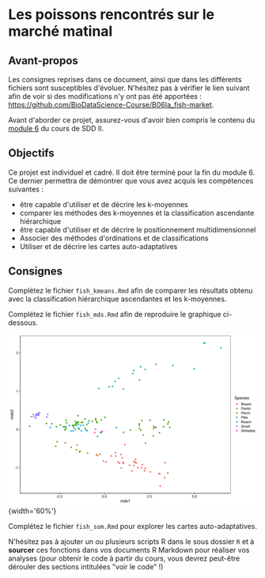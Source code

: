 # Les poissons rencontrés sur le marché matinal

## Avant-propos

Les consignes reprises dans ce document, ainsi que dans les différents fichiers sont susceptibles d'évoluer. N'hésitez pas à vérifier le lien suivant afin de voir si des modifications n'y ont pas été apportées : <https://github.com/BioDataScience-Course/B06Ia_fish-market>.

Avant d'aborder ce projet, assurez-vous d'avoir bien compris le contenu du [module 6](https://wp.sciviews.org/sdd-umons2/?iframe=wp.sciviews.org/sdd-umons2-2020/k-moyenne-mds-som.html) du cours de SDD II.

## Objectifs

Ce projet est individuel et cadré. Il doit être terminé pour la fin du module 6. Ce dernier permettra de démontrer que vous avez acquis les compétences suivantes :

- être capable d'utiliser et de décrire les k-moyennes
- comparer les méthodes des k-moyennes et la classification ascendante hiérarchique
- être capable d'utiliser et de décrire le positionnement multidimensionnel
- Associer des méthodes d'ordinations et de classifications
- Utiliser et de décrire les cartes auto-adaptatives

## Consignes

Complétez le fichier `fish_kmeans.Rmd` afin de comparer les résultats obtenu avec la classification hiérarchique ascendantes et les k-moyennes.

Complétez le fichier `fish_mds.Rmd` afin de reproduire le graphique ci-dessous.

![](images/fish_mds.png){width='60%'}

Complétez le fichier `fish_som.Rmd` pour explorer les cartes auto-adaptatives.

N'hésitez pas à ajouter un ou plusieurs scripts R dans le sous dossier `R` et à  **sourcer** ces fonctions dans vos documents R Markdown pour réaliser vos analyses (pour obtenir le code à partir du cours, vous devrez peut-être dérouler des sections intitulées "voir le code" !)
